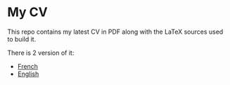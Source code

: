 # My CV
This repo contains my latest CV in PDF along with the LaTeX sources used to build it.

There is 2 version of it:
- [French](./CV_Valentin_Sporer-fr.pdf)
- [English](./CV_Valentin_Sporer-en.pdf)
